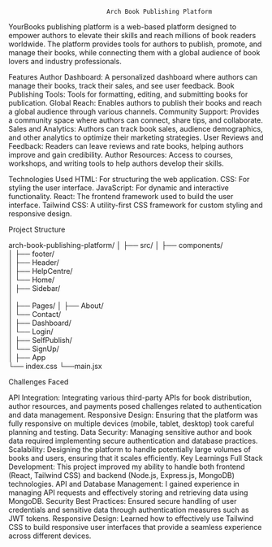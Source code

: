                                Arch Book Publishing Platform

YourBooks publishing platform is a web-based platform designed to empower authors to elevate their skills and reach millions of book readers worldwide. The platform provides tools for authors to publish, promote, and manage their books, while connecting them with a global audience of book lovers and industry professionals.

Features
Author Dashboard: A personalized dashboard where authors can manage their books, track their sales, and see user feedback.
Book Publishing Tools: Tools for formatting, editing, and submitting books for publication.
Global Reach: Enables authors to publish their books and reach a global audience through various channels.
Community Support: Provides a community space where authors can connect, share tips, and collaborate.
Sales and Analytics: Authors can track book sales, audience demographics, and other analytics to optimize their marketing strategies.
User Reviews and Feedback: Readers can leave reviews and rate books, helping authors improve and gain credibility.
Author Resources: Access to courses, workshops, and writing tools to help authors develop their skills.

Technologies Used
HTML: For structuring the web application.
CSS: For styling the user interface.
JavaScript: For dynamic and interactive functionality.
React: The frontend framework used to build the user interface.
Tailwind CSS: A utility-first CSS framework for custom styling and responsive design.

Project Structure

arch-book-publishing-platform/
│
├── src/
│ ├── components/  
│ ├── footer/  
│ ├── Header/  
│ ├── HelpCentre/  
│ └── Home/  
│ ├── Sidebar/  
│  
│
├── Pages/
│ ├── About/  
│ └── Contact/  
│ ├── Dashboard/  
│ └── Login/  
│ ├── SelfPublish/  
│ └── SignUp/  
│
├── App  
└── index.css
└──main.jsx

Challenges Faced

API Integration: Integrating various third-party APIs for book distribution, author resources, and payments posed challenges related to authentication and data management.
Responsive Design: Ensuring that the platform was fully responsive on multiple devices (mobile, tablet, desktop) took careful planning and testing.
Data Security: Managing sensitive author and book data required implementing secure authentication and database practices.
Scalability: Designing the platform to handle potentially large volumes of books and users, ensuring that it scales efficiently.
Key Learnings
Full Stack Development: This project improved my ability to handle both frontend (React, Tailwind CSS) and backend (Node.js, Express.js, MongoDB) technologies.
API and Database Management: I gained experience in managing API requests and effectively storing and retrieving data using MongoDB.
Security Best Practices: Ensured secure handling of user credentials and sensitive data through authentication measures such as JWT tokens.
Responsive Design: Learned how to effectively use Tailwind CSS to build responsive user interfaces that provide a seamless experience across different devices.
